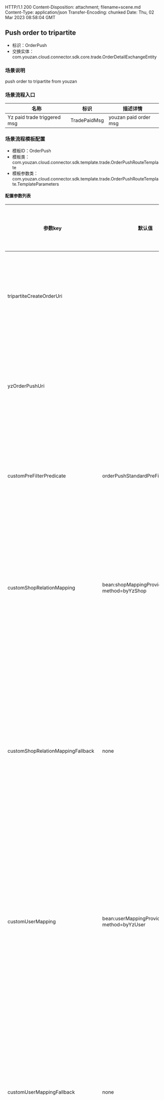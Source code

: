 HTTP/1.1 200 
Content-Disposition: attachment; filename=scene.md
Content-Type: application/json
Transfer-Encoding: chunked
Date: Thu, 02 Mar 2023 08:58:04 GMT

## Push order to tripartite
- 标识：OrderPush
- 交换实体：com.youzan.cloud.connector.sdk.core.trade.OrderDetailExchangeEntity
### 场景说明
push order to tripartite from youzan
### 场景流程入口

名称 | 标识 | 描述详情
---|---|---
Yz paid trade triggered msg | TradePaidMsg | youzan paid order msg

### 场景流程模板配置
- 模板ID：OrderPush
- 模板类：com.youzan.cloud.connector.sdk.template.trade.OrderPushRouteTemplate
- 模板参数类：com.youzan.cloud.connector.sdk.template.trade.OrderPushRouteTemplate.TemplateParameters

#### 配置参数列表

参数key | 默认值 | 可选值 | 关联场景流程 | 允许定制 | 参数描述
---|---|---|---|---|---
tripartiteCreateOrderUri |  |  |  | Y | 三方厂商对接创建订单实现
yzOrderPushUri |  | OrderPushTemplateYzTemplate-alpha : 有赞订单同步标准流程实现alpha版本 <br>  |  | Y | 有赞订单同步标准流程实现
customPreFilterPredicate | orderPushStandardPreFilterPredicate | orderPushStandardPreFilterPredicate : 有赞订单默认前置过滤规则，1.crm订单不同步；2.礼品卡订单不同步； 3.虚拟订单不同步；4.分销订单不同步 <br>  |  | Y | 有赞订单同步前置过滤处理
customShopRelationMapping | bean:shopMappingProviderImpl?method=byYzShop | bean:shopMappingProviderImpl?method=byYzShop : 根据shop_relation表配置查询有赞店铺映射的外部店铺标识 <br>  |  | Y | 查询订单关联的有赞店铺映射的外部店铺
customShopRelationMappingFallback | none | none : 不存在店铺映射降级逻辑，未找到映射时抛出异常阻断流程执行 <br> allowNull : 店铺映射允许为空，未找到映射时流程继续执行 <br>  |  | Y | 查询订单关联的有赞店铺映射的外部店铺失败时的降级处理
customUserMapping | bean:userMappingProviderImpl?method=byYzUser | bean:userMappingProviderImpl?method=byYzUser : 根据会员打通的映射表user_relation,查询会员映射的外部会员标识 <br>  |  | Y | 查询订单关联的有赞会员映射的外部会员标识
customUserMappingFallback | none | none : 不存在会员映射降级逻辑，未找到映射时抛出异常阻断流程执行 <br> allowNull : 会员映射允许为空，未找到映射时流程继续执行 <br>  |  | Y | 查询订单关联的有赞会员映射的外部会员失败时的降级处理
customSalesGuideMapping | bean:guideMappingProviderImpl?method=byYzGuide | bean:guideMappingProviderImpl?method=byYzGuide : 根据导购打通的映射表shopping_guide_relation,查询导购映射的外部导购标识 <br>  |  | Y | 查询订单关联的有赞销售导购映射的外部导购标识
customSalesGuideMappingFallback | none | none : 不存在导购映射降级逻辑，未找到映射时抛出异常阻断流程执行 <br> allowNull : 导购映射允许为空，未找到映射时流程继续执行 <br>  |  | Y | 查询订单关联的有赞销售导购映射的外部导购失败时的降级处理
customServicesGuideMapping | bean:guideMappingProviderImpl?method=byYzGuide | bean:guideMappingProviderImpl?method=byYzGuide : 根据导购打通的映射表shopping_guide_relation,查询导购映射的外部导购标识 <br>  |  | Y | 查询订单关联的有赞会员专属导购映射的外部导购标识
customServicesGuideMappingFallback | none | none : 不存在导购映射降级逻辑，未找到映射时抛出异常阻断流程执行 <br> allowNull : 导购映射允许为空，未找到映射时流程继续执行 <br>  |  | Y | 查询订单关联的有赞会员专属导购映射的外部导购失败时的降级处理
customPostFilterPredicate | none | none : 不存在订单后置过滤处理组件 <br>  |  | Y | 有赞订单同步后置过滤处理
customItemMapping | bean:fullItemMappingFacadeImpl?method=queryOutFullItemInfo | bean:fullItemMappingFacadeImpl?method=queryOutFullItemInfo : 根据商品打通的映射表item_relation,查询商品映射的外部商品标识 <br>  |  | Y | 查询子订单关联的有赞商品映射的外部商品标识
customItemMappingFallback | none | none : 不存在商品映射降级逻辑，未找到映射时抛出异常阻断流程执行 <br> allowNull : 商品映射允许为空，未找到映射时流程继续执行 <br>  |  | Y | 查询子订单关联的有赞商品映射的外部商品不存在时的降级处理
customItemGuideMapping | bean:guideMappingProviderImpl?method=byYzGuide | bean:guideMappingProviderImpl?method=byYzGuide : 根据导购打通的映射表shopping_guide_relation,查询导购映射的外部导购标识 <br>  |  | Y | 查询子订单关联的有赞商品导购映射的外部导购标识
customItemGuideMappingFallback | none | none : 不存在导购映射降级逻辑，未找到映射时抛出异常阻断流程执行 <br> allowNull : 商品导购映射允许为空，未找到映射时流程继续执行 <br>  |  | Y | 查询子订单关联的有赞商品导购映射的外部导购不存在时的降级处理
customSalesmanMapping | bean:guideMappingProviderImpl?method=byYzGuide | bean:guideMappingProviderImpl?method=byYzGuide : 根据导购打通的映射表shopping_guide_relation,查询导购映射的外部导购标识 <br>  |  | Y | 查询订单关联的有赞分销员映射的外部分销员标识
customSalesmanMappingFallback | none | none : 不存在分销员映射降级逻辑，未找到映射时抛出异常阻断流程执行 <br> allowNull : 分销员映射允许为空，未找到映射时流程继续执行 <br>  |  | Y | 查询订单关联的有赞分销员映射的外部分销员不存在时的降级处理


